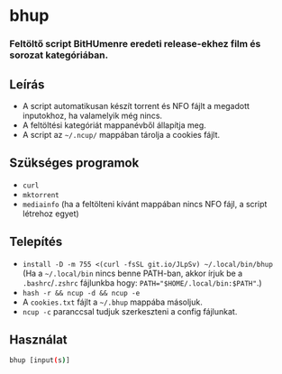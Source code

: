 # bhup
### Feltöltő script BitHUmenre eredeti release-ekhez film és sorozat kategóriában.
## Leírás
* A script automatikusan készít torrent és NFO fájlt a megadott inputokhoz, ha valamelyik még nincs.
* A feltöltési kategóriát mappanévből állapítja meg.
* A script az `~/.ncup/` mappában tárolja a cookies fájlt.
## Szükséges programok
* `curl`
* `mktorrent`
* `mediainfo` (ha a feltölteni kívánt mappában nincs NFO fájl, a script létrehoz egyet)
## Telepítés
* `install -D -m 755 <(curl -fsSL git.io/JLpSv) ~/.local/bin/bhup`\
(Ha a `~/.local/bin` nincs benne PATH-ban, akkor írjuk be a `.bashrc`/`.zshrc` fájlunkba hogy: `PATH="$HOME/.local/bin:$PATH"`.)
* `hash -r && ncup -d && ncup -e`
* A `cookies.txt` fájlt a `~/.bhup` mappába másoljuk.
* `ncup -c` paranccsal tudjuk szerkeszteni a config fájlunkat.
## Használat
```sh
bhup [input(s)]
```
